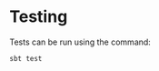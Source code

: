 # Testing

Tests can be run using the command:

```bash
sbt test
```

<!-- !!! note
    blarg. -->

